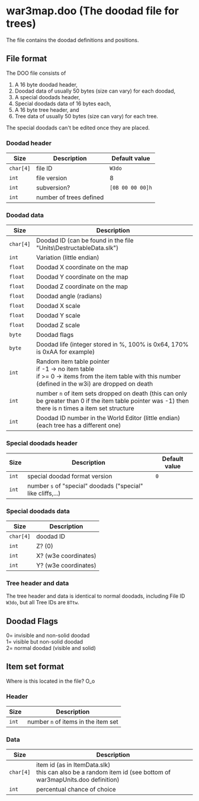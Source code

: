  # war3map.doo (The doodad file for trees)

The file contains the doodad definitions and positions.

## File format

The DOO file consists of 

 1. A 16 byte doodad header,
 2. Doodad data of usually 50 bytes (size can vary) for each doodad,
 3. A special doodads header,
 4. Special doodads data of 16 bytes each,
 5. A 16 byte tree header, and
 6. Tree data of usually 50 bytes (size can vary) for each tree.
 
 The special doodads can't be edited once they are placed.

### Doodad header

| Size | Description | Default value |
|-----|-----|------|
| `char[4]` | file ID | `W3do` |
| `int` | file version | 8 |
| `int` | subversion? | `[0B 00 00 00]h` |
| `int` | number of trees defined ||

### Doodad data

| Size | Description |
|-----|-----|
| `char[4]` | Doodad ID (can be found in the file "Units\DestructableData.slk") |
| `int` | Variation (little endian) |
| `float` | Doodad X coordinate on the map |
| `float` | Doodad Y coordinate on the map |
| `float` | Doodad Z coordinate on the map |
| `float` | Doodad angle (radians) |
| `float` | Doodad X scale |
| `float` | Doodad Y scale |
| `float` | Doodad Z scale |
| `byte` | Doodad flags |
| `byte` | Doodad life (integer stored in %, 100% is 0x64, 170% is 0xAA for example) |
| `int` | Random item table pointer <br> if -1 -> no item table <br> if >= 0 -> items from the item table with this number (defined in the w3i) are dropped on death |
| `int` | number `n` of item sets dropped on death (this can only be greater than 0 if the item table pointer was -1) then there is n times a item set structure |
| `int` | Doodad ID number in the World Editor (little endian) (each tree has a different one) |

### Special doodads header

| Size | Description | Default value |
|-----|-----|-----|
| `int` | special doodad format version | `0` |
| `int` | number `s` of "special" doodads ("special" like cliffs,...) ||

### Special doodads data

| Size | Description |
|----|-----|
| `char[4]` | doodad ID |
| `int` | Z? (0) |
| `int` | X? (w3e coordinates) |
| `int` | Y? (w3e coordinates) |

### Tree header and data
The tree header and data is identical to normal doodads, including File ID `W3do`, but all Tree IDs are `BTtw`.


## Doodad Flags
0= invisible and non-solid doodad<br>
1= visible but non-solid doodad<br>
2= normal doodad (visible and solid)<br>

## Item set format

Where is this located in the file? O_o

### Header

| Size | Description |
|----|-----|
| `int` | number `n` of items in the item set |

### Data

| Size | Description |
|----|-----|
| `char[4]` | item id (as in ItemData.slk) <br> this can also be a random item id (see bottom of war3mapUnits.doo definition) |
| `int` | percentual chance of choice |

